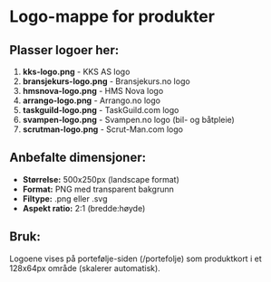 # Logo-mappe for produkter

## Plasser logoer her:

1. **kks-logo.png** - KKS AS logo
2. **bransjekurs-logo.png** - Bransjekurs.no logo
3. **hmsnova-logo.png** - HMS Nova logo
4. **arrango-logo.png** - Arrango.no logo
5. **taskguild-logo.png** - TaskGuild.com logo
6. **svampen-logo.png** - Svampen.no logo (bil- og båtpleie)
7. **scrutman-logo.png** - Scrut-Man.com logo

## Anbefalte dimensjoner:
- **Størrelse:** 500x250px (landscape format)
- **Format:** PNG med transparent bakgrunn
- **Filtype:** .png eller .svg
- **Aspekt ratio:** 2:1 (bredde:høyde)

## Bruk:
Logoene vises på portefølje-siden (/portefolje) som produktkort i et 128x64px område (skalerer automatisk).

